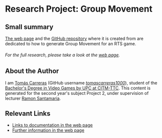 # Research Project: Group Movement

## Small summary

[The web page]() and the [GitHub repository](https://github.com/tomascarreras1000/Research-Project-Group-Movement) where it is created from are dedicated to how to generate Group Movement for an RTS game.

###### For the full research, please take a look at the [web page]().


## About the Author

I am [Tomás Carreras](https://www.linkedin.com/in/tom%C3%A1s-carreras-a96a99177/) (GitHub username [*tomascarreras1000*](https://github.com/tomascarreras1000)), student of the [Bachelor's Degree in Video Games by UPC at CITM-TTC](https://www.citm.upc.edu/ing/estudis/grau-videojocs-bcn/). This content is generated for the second year's subject Project 2, under supervision of lecturer [Ramon Santamaria](https://www.linkedin.com/in/raysan/).

## Relevant Links

+ [Links to documentation in the web page]()
+ [Further information in the web page]()
